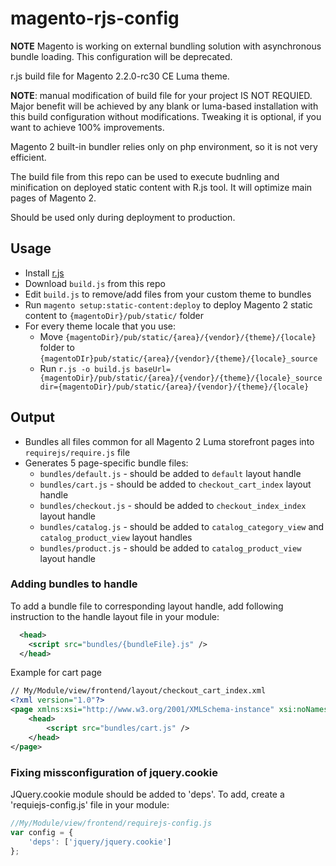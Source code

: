 # magento-rjs-config

**NOTE** Magento is working on external bundling solution with asynchronous bundle loading. This configuration will be deprecated.

r.js build file for Magento 2.2.0-rc30 CE Luma theme.

**NOTE**: manual modification of build file for your project IS NOT REQUIED. Major benefit will be achieved by any blank or luma-based installation with this build configuration without modifications. Tweaking it is optional, if you want to achieve 100% improvements.

Magento 2 built-in bundler relies only on php environment, so it is not very efficient.

The build file from this repo can be used to execute budnling and minification on deployed static content with R.js tool. It will optimize main pages of Magento 2.

Should be used only during deployment to production.

## Usage
* Install [r.js](http://requirejs.org/docs/optimization.html)
* Download `build.js` from this repo
* Edit `build.js` to remove/add files from your custom theme to bundles
* Run `magento setup:static-content:deploy` to deploy Magento 2 static content to `{magentoDir}/pub/static/` folder
* For every theme locale that you use:
  * Move `{magentoDir}/pub/static/{area}/{vendor}/{theme}/{locale}` folder to `{magentoDIr}pub/static/{area}/{vendor}/{theme}/{locale}_source`
  * Run `r.js -o build.js baseUrl={magentoDir}/pub/static/{area}/{vendor}/{theme}/{locale}_source dir={magentoDir}/pub/static/{area}/{vendor}/{theme}/{locale}`

## Output
* Bundles all files common for all Magento 2 Luma storefront pages into `requirejs/require.js` file
* Generates 5 page-specific bundle files:
  * `bundles/default.js` - should be added to `default` layout handle
  * `bundles/cart.js` - should be added to `checkout_cart_index` layout handle
  * `bundles/checkout.js` - should be added to `checkout_index_index` layout handle
  * `bundles/catalog.js` - should be added to `catalog_category_view` and `catalog_product_view` layout handles
  * `bundles/product.js` - should be added to `catalog_product_view` layout handle

### Adding bundles to handle
To add a bundle file to corresponding layout handle, add following instruction to the handle layout file in your module:
```xml
  <head>
    <script src="bundles/{bundleFile}.js" />
  </head>
```

Example for cart page
```xml
// My/Module/view/frontend/layout/checkout_cart_index.xml
<?xml version="1.0"?>
<page xmlns:xsi="http://www.w3.org/2001/XMLSchema-instance" xsi:noNamespaceSchemaLocation="urn:magento:framework:View/Layout/etc/page_configuration.xsd">
    <head>
        <script src="bundles/cart.js" />
    </head>
</page>
```
### Fixing missconfiguration of jquery.cookie
JQuery.cookie module should be added to 'deps'. To add, create a 'requiejs-config.js' file in your module:
```javascript
//My/Module/view/frontend/requirejs-config.js
var config = {
    'deps': ['jquery/jquery.cookie']
};
```
